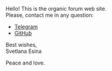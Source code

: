 Hello! This is the organic forum web site.  
Please, contact me in any question:
- [Telegram](https://t.me/esinasvetla)
- [GitHub](https://github.com/MaceEsina)

Best wishes,  
Svetlana Esina

Peace and love.